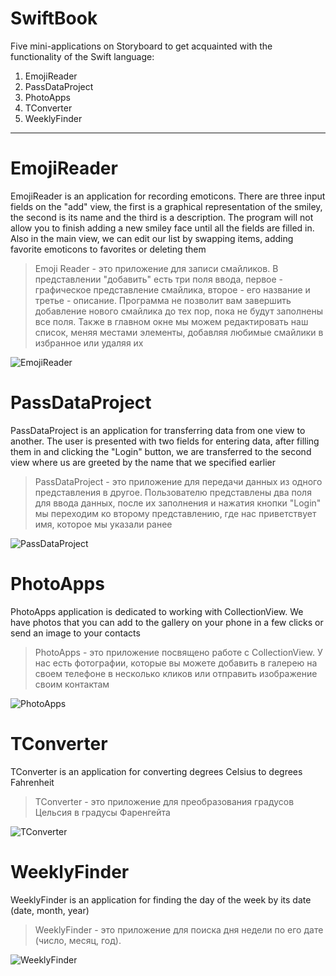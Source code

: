 # SwiftBook
Five mini-applications on Storyboard to get acquainted with the functionality of the Swift language:
1. EmojiReader
1. PassDataProject
1. PhotoApps
1. TConverter
1. WeeklyFinder
___

# EmojiReader

EmojiReader is an application for recording emoticons. There are three input fields on the "add" view, the first is a graphical representation of the smiley, the second is its name and the third is a description. The program will not allow you to finish adding a new smiley face until all the fields are filled in. Also in the main view, we can edit our list by swapping items, adding favorite emoticons to favorites or deleting them
> Emoji Reader - это приложение для записи смайликов. В представлении "добавить" есть три поля ввода, первое - графическое представление смайлика, второе - его название и третье - описание. Программа не позволит вам завершить добавление нового смайлика до тех пор, пока не будут заполнены все поля. Также в главном окне мы можем редактировать наш список, меняя местами элементы, добавляя любимые смайлики в избранное или удаляя их

![EmojiReader](https://github.com/lcorinna/SwiftBook/blob/main/gif%20animated/EmojiReader.gif)

# PassDataProject
PassDataProject is an application for transferring data from one view to another. The user is presented with two fields for entering data, after filling them in and clicking the "Login" button, we are transferred to the second view where us are greeted by the name that we specified earlier
> PassDataProject - это приложение для передачи данных из одного представления в другое. Пользователю представлены два поля для ввода данных, после их заполнения и нажатия кнопки "Login" мы переходим ко второму представлению, где нас приветствует имя, которое мы указали ранее

![PassDataProject](https://github.com/lcorinna/SwiftBook/blob/main/gif%20animated/PassDataProject%20.gif)

# PhotoApps
PhotoApps application is dedicated to working with CollectionView. We have photos that you can add to the gallery on your phone in a few clicks or send an image to your contacts
> PhotoApps - это приложение посвящено работе с CollectionView. У нас есть фотографии, которые вы можете добавить в галерею на своем телефоне в несколько кликов или отправить изображение своим контактам

![PhotoApps](https://github.com/lcorinna/SwiftBook/blob/main/gif%20animated/PhotoTapps.gif)

# TConverter
TConverter is an application for converting degrees Celsius to degrees Fahrenheit
> TConverter - это приложение для преобразования градусов Цельсия в градусы Фаренгейта

![TConverter](https://github.com/lcorinna/SwiftBook/blob/main/gif%20animated/TConverter.gif)

# WeeklyFinder
WeeklyFinder is an application for finding the day of the week by its date (date, month, year)
> WeeklyFinder - это приложение для поиска дня недели по его дате (число, месяц, год).

![WeeklyFinder](https://github.com/lcorinna/SwiftBook/blob/main/gif%20animated/WeekdayFinder.gif)
